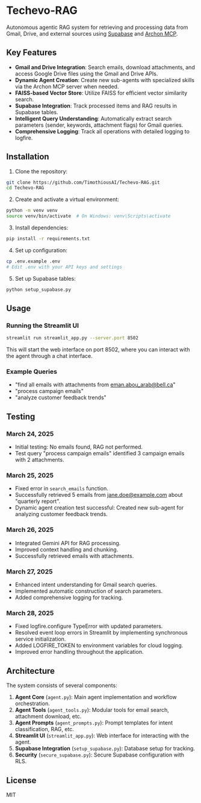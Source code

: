 # Techevo-RAG

Autonomous agentic RAG system for retrieving and processing data from Gmail, Drive, and external sources using [Supabase](https://supabase.com) and [Archon MCP](https://github.com/TimothiousAI/archon-mcp).

## Key Features

- **Gmail and Drive Integration**: Search emails, download attachments, and access Google Drive files using the Gmail and Drive APIs.
- **Dynamic Agent Creation**: Create new sub-agents with specialized skills via the Archon MCP server when needed.
- **FAISS-based Vector Store**: Utilize FAISS for efficient vector similarity search.
- **Supabase Integration**: Track processed items and RAG results in Supabase tables.
- **Intelligent Query Understanding**: Automatically extract search parameters (sender, keywords, attachment flags) for Gmail queries.
- **Comprehensive Logging**: Track all operations with detailed logging to logfire.

## Installation

1. Clone the repository:
```bash
git clone https://github.com/TimothiousAI/Techevo-RAG.git
cd Techevo-RAG
```

2. Create and activate a virtual environment:
```bash
python -m venv venv
source venv/bin/activate  # On Windows: venv\Scripts\activate
```

3. Install dependencies:
```bash
pip install -r requirements.txt
```

4. Set up configuration:
```bash
cp .env.example .env
# Edit .env with your API keys and settings
```

5. Set up Supabase tables:
```bash
python setup_supabase.py
```

## Usage

### Running the Streamlit UI

```bash
streamlit run streamlit_app.py --server.port 8502
```

This will start the web interface on port 8502, where you can interact with the agent through a chat interface.

### Example Queries

- "find all emails with attachments from eman.abou_arab@bell.ca"
- "process campaign emails"
- "analyze customer feedback trends"

## Testing

### March 24, 2025
- Initial testing: No emails found, RAG not performed.
- Test query "process campaign emails" identified 3 campaign emails with 2 attachments.

### March 25, 2025
- Fixed error in `search_emails` function.
- Successfully retrieved 5 emails from jane.doe@example.com about "quarterly report".
- Dynamic agent creation test successful: Created new sub-agent for analyzing customer feedback trends.

### March 26, 2025
- Integrated Gemini API for RAG processing.
- Improved context handling and chunking.
- Successfully retrieved emails with attachments.

### March 27, 2025
- Enhanced intent understanding for Gmail search queries.
- Implemented automatic construction of search parameters.
- Added comprehensive logging for tracking.

### March 28, 2025
- Fixed logfire.configure TypeError with updated parameters.
- Resolved event loop errors in Streamlit by implementing synchronous service initialization.
- Added LOGFIRE_TOKEN to environment variables for cloud logging.
- Improved error handling throughout the application.

## Architecture

The system consists of several components:

1. **Agent Core** (`agent.py`): Main agent implementation and workflow orchestration.
2. **Agent Tools** (`agent_tools.py`): Modular tools for email search, attachment download, etc.
3. **Agent Prompts** (`agent_prompts.py`): Prompt templates for intent classification, RAG, etc.
4. **Streamlit UI** (`streamlit_app.py`): Web interface for interacting with the agent.
5. **Supabase Integration** (`setup_supabase.py`): Database setup for tracking.
6. **Security** (`secure_supabase.py`): Secure Supabase configuration with RLS.

## License

MIT 